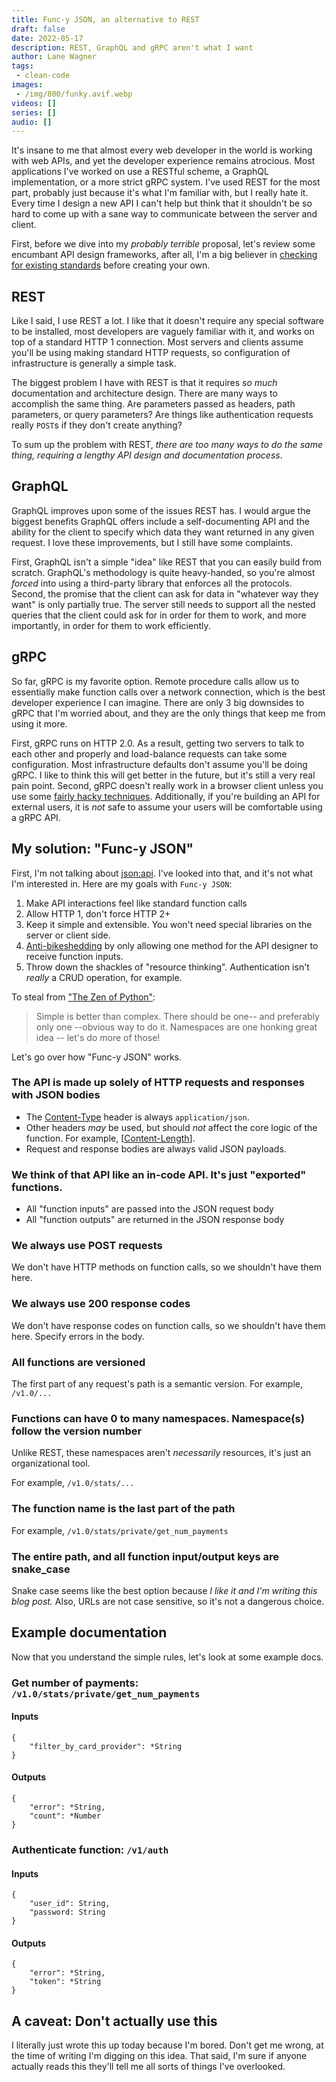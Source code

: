 ```yaml
---
title: Func-y JSON, an alternative to REST
draft: false
date: 2022-05-17
description: REST, GraphQL and gRPC aren't what I want
author: Lane Wagner
tags:
 - clean-code
images:
 - /img/800/funky.avif.webp
videos: []
series: []
audio: []
---
```


It's insane to me that almost every web developer in the world is working with web APIs, and yet the developer experience remains atrocious. Most applications I've worked on use a RESTful scheme, a GraphQL implementation, or a more strict gRPC system. I've used REST for the most part, probably just because it's what I'm familiar with, but I really hate it. Every time I design a new API I can't help but think that it shouldn't be so hard to come up with a sane way to communicate between the server and client.

First, before we dive into my *probably terrible* proposal, let's review some encumbant API design frameworks, after all, I'm a big believer in [checking for existing standards](https://blog.boot.dev/clean-code/use-existing-standards/) before creating your own.

## REST

Like I said, I use REST a lot. I like that it doesn't require any special software to be installed, most developers are vaguely familiar with it, and works on top of a standard HTTP 1 connection. Most servers and clients assume you'll be using making standard HTTP requests, so configuration of infrastructure is generally a simple task.

The biggest problem I have with REST is that it requires *so much* documentation and architecture design. There are many ways to accomplish the same thing. Are parameters passed as headers, path parameters, or query parameters? Are things like authentication requests really `POST`s if they don't create anything?

To sum up the problem with REST, *there are too many ways to do the same thing, requiring a lengthy API design and documentation process*.

## GraphQL

GraphQL improves upon some of the issues REST has. I would argue the biggest benefits GraphQL offers include a self-documenting API and the ability for the client to specify which data they want returned in any given request. I love these improvements, but I still have some complaints.

First, GraphQL isn't a simple "idea" like REST that you can easily build from scratch. GraphQL's methodology is quite heavy-handed, so you're almost *forced* into using a third-party library that enforces all the protocols. Second, the promise that the client can ask for data in "whatever way they want" is only partially true. The server still needs to support all the nested queries that the client could ask for in order for them to work, and more importantly, in order for them to work efficiently.

## gRPC

So far, gRPC is my favorite option. Remote procedure calls allow us to essentially make function calls over a network connection, which is the best developer experience I can imagine. There are only 3 big downsides to gRPC that I'm worried about, and they are the only things that keep me from using it more.

First, gRPC runs on HTTP 2.0. As a result, getting two servers to talk to each other and properly and load-balance requests can take some configuration. Most infrastructure defaults don't assume you'll be doing gRPC. I like to think this will get better in the future, but it's still a very real pain point. Second, gRPC doesn't really work in a browser client unless you use some [fairly hacky techniques](https://grpc.io/docs/platforms/web/quickstart/). Additionally, if you're building an API for external users, it is *not* safe to assume your users will be comfortable using a gRPC API.

## My solution: "Func-y JSON"

First, I'm not talking about [json:api](https://jsonapi.org/). I've looked into that, and it's not what I'm interested in. Here are my goals with `Func-y JSON`:

1. Make API interactions feel like standard function calls
2. Allow HTTP 1, don't force HTTP 2+
3. Keep it simple and extensible. You won't need special libraries on the server or client side.
4. [Anti-bikeshedding](https://en.wiktionary.org/wiki/bikeshedding) by only allowing one method for the API designer to receive function inputs.
5. Throw down the shackles of "resource thinking". Authentication isn't *really* a CRUD operation, for example.

To steal from ["The Zen of Python"](https://peps.python.org/pep-0020/):

> Simple is better than complex.
> There should be one-- and preferably only one --obvious way to do it.
> Namespaces are one honking great idea -- let's do more of those!

Let's go over how "Func-y JSON" works.

### The API is made up solely of HTTP requests and responses with JSON bodies

* The [Content-Type](https://developer.mozilla.org/en-US/docs/Web/HTTP/Headers/Content-Type) header is always `application/json`.
* Other headers *may* be used, but should *not* affect the core logic of the function. For example, [[Content-Length](https://developer.mozilla.org/en-US/docs/Web/HTTP/Headers/Content-Length)].
* Request and response bodies are always valid JSON payloads.

### We think of that API like an in-code API. It's just "exported" functions.

* All "function inputs" are passed into the JSON request body
* All "function outputs" are returned in the JSON response body

### We always use POST requests

We don't have HTTP methods on function calls, so we shouldn't have them here.

### We always use 200 response codes

We don't have response codes on function calls, so we shouldn't have them here. Specify errors in the body.

### All functions are versioned

The first part of any request's path is a semantic version. For example, `/v1.0/...`

### Functions can have 0 to many namespaces. Namespace(s) follow the version number

Unlike REST, these namespaces aren't *necessarily* resources, it's just an organizational tool.

For example, `/v1.0/stats/...`

### The function name is the last part of the path

For example, `/v1.0/stats/private/get_num_payments`

### The entire path, and all function input/output keys are snake_case

Snake case seems like the best option because *I like it and I'm writing this blog post.* Also, URLs are not case sensitive, so it's not a dangerous choice.

## Example documentation

Now that you understand the simple rules, let's look at some example docs.

### Get number of payments: `/v1.0/stats/private/get_num_payments`

#### Inputs

```
{
    "filter_by_card_provider": *String
}
```

#### Outputs

```
{
    "error": *String,
    "count": *Number
}
```

### Authenticate function: `/v1/auth`

#### Inputs

```
{
    "user_id": String,
    "password: String
}
```

#### Outputs

```
{
    "error": *String,
    "token": *String
}
```

## A caveat: Don't actually use this

I literally just wrote this up today because I'm bored. Don't get me wrong, at the time of writing I'm digging on this idea. That said, I'm sure if anyone actually reads this they'll tell me all sorts of things I've overlooked.
